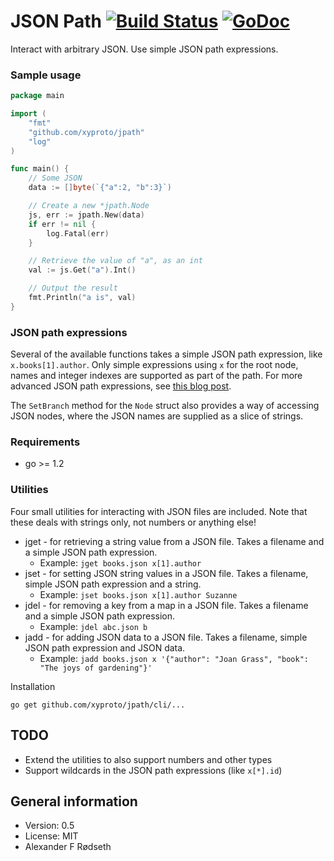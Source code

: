 # JSON Path [![Build Status](https://travis-ci.org/xyproto/jpath.svg?branch=master)](https://travis-ci.org/xyproto/jpath) [![GoDoc](https://godoc.org/github.com/xyproto/jpath?status.svg)](http://godoc.org/github.com/xyproto/jpath)

Interact with arbitrary JSON. Use simple JSON path expressions.

### Sample usage

~~~go
package main

import (
	"fmt"
	"github.com/xyproto/jpath"
	"log"
)

func main() {
	// Some JSON
	data := []byte(`{"a":2, "b":3}`)

	// Create a new *jpath.Node
	js, err := jpath.New(data)
	if err != nil {
		log.Fatal(err)
	}

	// Retrieve the value of "a", as an int
	val := js.Get("a").Int()

	// Output the result
	fmt.Println("a is", val)
}
~~~

### JSON path expressions

Several of the available functions takes a simple JSON path expression, like `x.books[1].author`. Only simple expressions using `x` for the root node, names and integer indexes are supported as part of the path. For more advanced JSON path expressions, see [this blog post](http://goessner.net/articles/JsonPath/).

The `SetBranch` method for the `Node` struct also provides a way of accessing JSON nodes, where the JSON names are supplied as a slice of strings.

### Requirements

* go >= 1.2

### Utilities

Four small utilities for interacting with JSON files are included. Note that these deals with strings only, not numbers or anything else!

* jget - for retrieving a string value from a JSON file. Takes a filename and a simple JSON path expression.
  * Example: `jget books.json x[1].author`
* jset - for setting JSON string values in a JSON file. Takes a filename, simple JSON path expression and a string.
  * Example: `jset books.json x[1].author Suzanne`
* jdel - for removing a key from a map in a JSON file. Takes a filename and a simple JSON path expression.
  * Example: `jdel abc.json b`
* jadd - for adding JSON data to a JSON file. Takes a filename, simple JSON path expression and JSON data.
  * Example: `jadd books.json x '{"author": "Joan Grass", "book": "The joys of gardening"}'`

Installation

`go get github.com/xyproto/jpath/cli/...`

TODO
----

* Extend the utilities to also support numbers and other types
* Support wildcards in the JSON path expressions (like `x[*].id`)


General information
-------------------

* Version: 0.5
* License: MIT
* Alexander F Rødseth
